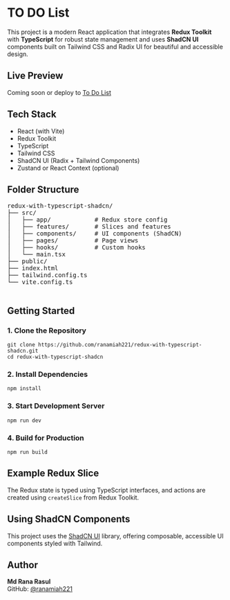  <h1>TO DO List</h1>

  <p>
    This project is a modern React application that integrates <strong>Redux Toolkit</strong> with <strong>TypeScript</strong> for robust state management and uses <strong>ShadCN UI</strong> components built on Tailwind CSS and Radix UI for beautiful and accessible design.
  </p>

  <h2> Live Preview</h2>
  <p>Coming soon or deploy to <a href="https://redux-with-typescript-shadcn.vercel.app" target="_blank">To Do List</a></p>

  <h2> Tech Stack</h2>
  <ul>
    <li> React (with Vite)</li>
    <li> Redux Toolkit</li>
    <li> TypeScript</li>
    <li> Tailwind CSS</li>
    <li> ShadCN UI (Radix + Tailwind Components)</li>
    <li> Zustand or React Context (optional)</li>
  </ul>

  <h2> Folder Structure</h2>
  <pre>
redux-with-typescript-shadcn/
├── src/
│   ├── app/            # Redux store config
│   ├── features/       # Slices and features
│   ├── components/     # UI components (ShadCN)
│   ├── pages/          # Page views
│   ├── hooks/          # Custom hooks
│   └── main.tsx
├── public/
├── index.html
├── tailwind.config.ts
└── vite.config.ts
  </pre>

  <h2> Getting Started</h2>

  <h3>1. Clone the Repository</h3>
  <pre><code>git clone https://github.com/ranamiah221/redux-with-typescript-shadcn.git
cd redux-with-typescript-shadcn</code></pre>

  <h3>2. Install Dependencies</h3>
  <pre><code>npm install</code></pre>

  <h3>3. Start Development Server</h3>
  <pre><code>npm run dev</code></pre>

  <h3>4. Build for Production</h3>
  <pre><code>npm run build</code></pre>

  <h2> Example Redux Slice</h2>
  <p>The Redux state is typed using TypeScript interfaces, and actions are created using <code>createSlice</code> from Redux Toolkit.</p>

  <h2> Using ShadCN Components</h2>
  <p>This project uses the <a href="https://ui.shadcn.com" target="_blank">ShadCN UI</a> library, offering composable, accessible UI components styled with Tailwind.</p>

 

  <h2> Author</h2>
  <p>
    <strong>Md Rana Rasul</strong><br>
     GitHub: <a href="https://github.com/ranamiah221" target="_blank">@ranamiah221</a>
  </p>
